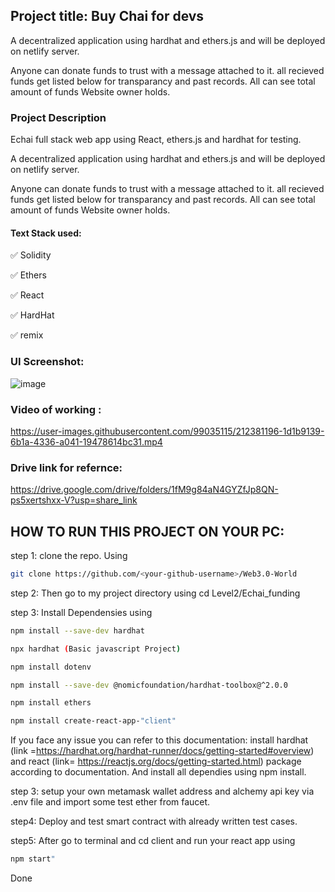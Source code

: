 ## Project title: Buy Chai for devs

A decentralized application using hardhat and ethers.js and will be deployed on netlify server.

Anyone can donate funds to trust with a message attached to it.
all recieved funds get listed below for transparancy and past records.
All can see total amount of funds Website owner holds.


### Project Description

Echai full stack web app using React, ethers.js and hardhat for testing.

A decentralized application using hardhat and ethers.js and will be deployed on netlify server.

Anyone can donate funds to trust with a message attached to it.
all recieved funds get listed below for transparancy and past records.
All can see total amount of funds Website owner holds.

#### Text Stack used:
✅ Solidity

✅ Ethers

✅ React

✅ HardHat

✅ remix


### UI Screenshot:
![image](https://user-images.githubusercontent.com/99035115/211228412-0ada2e46-8723-446e-b927-8d4a6416bdd3.png)

### Video of working :



https://user-images.githubusercontent.com/99035115/212381196-1d1b9139-6b1a-4336-a041-19478614bc31.mp4




### Drive link for refernce:
https://drive.google.com/drive/folders/1fM9g84aN4GYZfJp8QN-ps5xertshxx-V?usp=share_link





## HOW TO RUN THIS PROJECT ON YOUR PC:
 step 1: clone the repo. Using 
 
 ```bash
git clone https://github.com/<your-github-username>/Web3.0-World
```

 step 2: Then go to my project directory using cd Level2/Echai_funding
 
 
 step 3: Install Dependensies using 
 ```bash
npm install --save-dev hardhat	
```
```bash
npx hardhat (Basic javascript Project)
```
```bash
npm install dotenv
```
```bash
npm install --save-dev @nomicfoundation/hardhat-toolbox@^2.0.0
```
```bash
npm install ethers
```
```bash
npm install create-react-app-"client"
```

If you face any issue you can refer to this documentation:
 install hardhat (link =https://hardhat.org/hardhat-runner/docs/getting-started#overview) and react (link= https://reactjs.org/docs/getting-started.html) package according to documentation. And install all dependies using npm install.
 
 step 3: setup your own metamask wallet address and alchemy api key via .env file and import some test ether from faucet.
 
 step4: Deploy and test smart contract with already written test cases.
 
 step5: After go to terminal and cd client and run your react app using
 ```bash
npm start"
```

Done
 





